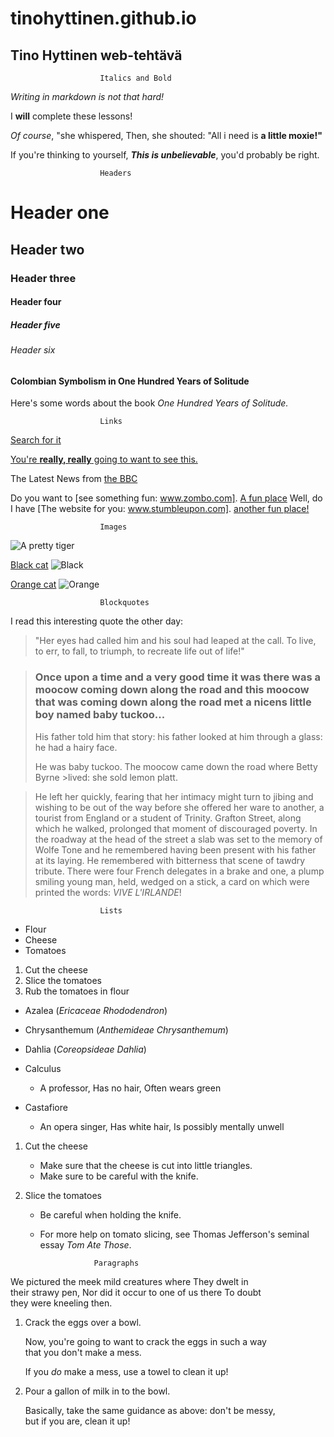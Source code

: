 # tinohyttinen.github.io
## Tino Hyttinen web-tehtävä

                        Italics and Bold

_Writing in markdown is not that hard!_

I **will** complete these lessons!

_Of course_, "she whispered, Then, she shouted: "All i need is **a little moxie!"**

If you're thinking to yourself, **_This is unbelievable_**, you'd probably be right.

                        Headers

# Header one
## Header two
### Header three
#### Header four
##### Header five
###### Header six

#### Colombian Symbolism in One Hundred Years of Solitude
Here's some words about the book _One Hundred Years of Solitude._

                        Links

[Search for it](https://www.Google.com) 

[You're **really, really** going to want to see this.](https://www.dailykitten.com)

The Latest News from [the BBC](https://www.bbc.com/news)

Do you want to [see something fun: www.zombo.com]. [A fun place](https://www.zombo.com)
Well, do I have [The website for you: www.stumbleupon.com]. [another fun place!](https://www.stumbleupon.com)

                        Images

![A pretty tiger](https://upload.wikimedia.org/wikipedia/commons/5/56/Tiger.50.jpg)

[Black cat](https://upload.wikimedia.org/wikipedia/commons/a/a3/81_INF_DIV_SSI.jpg)
![Black](https://upload.wikimedia.org/wikipedia/commons/a/a3/81_INF_DIV_SSI.jpg)

[Orange cat](http://icons.iconarchive.com/icons/google/noto-emoji-animals-nature/256/22221-cat-icon.png)
![Orange](http://icons.iconarchive.com/icons/google/noto-emoji-animals-nature/256/22221-cat-icon.png)

                        Blockquotes

I read this interesting quote the other day:
>"Her eyes had called him and his soul had leaped at the call. To live, to err, to fall, to triumph, to recreate life out of life!"  

>### Once upon a time and a very good time it was there was a moocow coming down along the road and this moocow that was coming down along the road met a nicens little boy named baby tuckoo...
>
>His father told him that story: his father looked at him through a glass: he had a hairy face.
>
>He was baby tuckoo. The moocow came down the road where Betty Byrne >lived: she sold lemon platt.

>He left her quickly, fearing that her intimacy might turn to jibing and wishing to be out of the way before she offered her ware to another, a tourist from England or a student of Trinity. Grafton Street, along which he walked, prolonged that moment of discouraged poverty. In the roadway at the head of the street a slab was set to the memory of Wolfe Tone and he remembered having been present with his father at its laying. He remembered with bitterness that scene of tawdry tribute. There were four French delegates in a brake and one, a plump smiling young man, held, wedged on a stick, a card on which were printed the words: _VIVE L'IRLANDE_!

                        Lists

* Flour 
* Cheese
* Tomatoes

1. Cut the cheese  
2. Slice the tomatoes  
3. Rub the tomatoes in flour  

* Azalea (_Ericaceae Rhododendron_)
* Chrysanthemum (_Anthemideae Chrysanthemum_)
* Dahlia (_Coreopsideae Dahlia_)

* Calculus
    * A professor, Has no hair, Often wears green

* Castafiore
    * An opera singer, Has white hair, Is possibly mentally unwell

1. Cut the cheese
    * Make sure that the cheese is cut into little triangles.
    * Make sure to be careful with the knife.

2. Slice the tomatoes
    * Be careful when holding the knife.
    * For more help on tomato slicing, see Thomas Jefferson's seminal essay _Tom Ate Those_.

                      Paragraphs

We pictured the meek mild creatures where They dwelt in  
their strawy pen, Nor did it occur to one of us there To doubt  
they were kneeling then.  

1. Crack the eggs over a bowl.  

   Now, you're going to want to crack the eggs in such a way  
   that you don't make a mess. 

   If you _do_ make a mess, use a towel to clean it up!

2. Pour a gallon of milk in to the bowl.
 
   Basically, take the same guidance as above: don't be messy,  
   but if you are, clean it up!  
